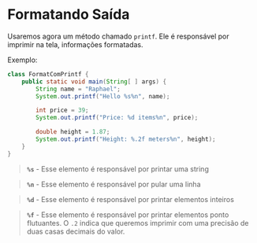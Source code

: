 # Formatando Saída

Usaremos agora um método chamado `printf`. Ele é responsável por imprimir na tela, informações formatadas.

Exemplo:

```java
class FormatComPrintf {
    public static void main(String[ ] args) {
        String name = "Raphael";
        System.out.printf("Hello %s%n", name);

        int price = 39;
        System.out.printf("Price: %d items%n", price);

        double height = 1.87;
        System.out.printf("Height: %.2f meters%n", height);
    }
}
```

> **`%s`** - Esse elemento é responsável por printar uma string 

> **`%n`** - Esse elemento é responsável por pular uma linha

> **`%d`** - Esse elemento é responsável por printar elementos inteiros

> **`%f`** - Esse elemento é responsável por printar elementos ponto flutuantes.
> O `.2` indica que queremos imprimir com uma precisão de duas casas decimais do valor.